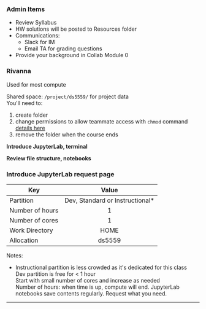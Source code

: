 



### Admin Items

- Review Syllabus
- HW solutions will be posted to Resources folder
- Communications:
  - Slack for IM
  - Email TA for grading questions
- Provide your background in Collab Module 0

### Rivanna
Used for most compute

Shared space: `/project/ds5559/` for project data  
You'll need to: 
1. create folder
2. change permissions to allow teammate access with `chmod` command [details here](https://linuxhandbook.com/chmod-command/)
3. remove the folder when the course ends

**Introduce JupyterLab, terminal**

**Review file structure, notebooks**

### Introduce JupyterLab request page

| Key       | Value |
| ----------- | :-----------: |
| Partition      | Dev, Standard or Instructional* |
| Number of hours | 1 |
| Number of cores | 1 |
| Work Directory | HOME |
| Allocation| ds5559 |

Notes:    
* Instructional partition is less crowded as it's dedicated for this class  
Dev partition is free for  < 1 hour  
Start with small number of cores and increase as needed  
Number of hours: when time is up, compute will end. JupyterLab notebooks save contents regularly. Request what you need.

---

